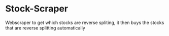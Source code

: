 # Stock-Scraper
Webscraper to get which stocks are reverse spliting, it then buys the stocks that are reverse splitting automatically
